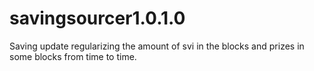 # savingsourcer1.0.1.0
Saving update regularizing the amount of svi in ​​the blocks and prizes in some blocks from time to time.
